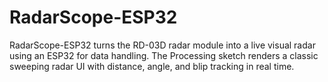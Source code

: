 # RadarScope-ESP32
RadarScope-ESP32 turns the RD-03D radar module into a live visual radar using an ESP32 for data handling. The Processing sketch renders a classic sweeping radar UI with distance, angle, and blip tracking in real time.
